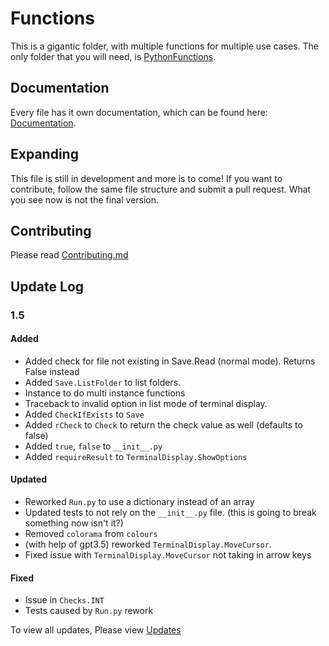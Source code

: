 # Functions

This is a gigantic folder, with multiple functions for multiple use cases. The only folder that you will need, is [PythonFunctions](./src/PythonFunctions/).

## Documentation

Every file has it own documentation, which can be found here: [Documentation](https://python-functions.readthedocs.io/en/latest/).

## Expanding

This file is still in development and more is to come! If you want to contribute, follow the same file structure and submit a pull request.
What you see now is not the final version.

## Contributing

Please read [Contributing.md](Contribution.md)

## Update Log

### 1.5

#### Added

- Added check for file not existing in Save.Read (normal mode). Returns False instead
- Added `Save.ListFolder` to list folders.
- Instance to do multi instance functions
- Traceback to invalid option in list mode of terminal display.
- Added `CheckIfExists` to `Save`
- Added `rCheck` to `Check` to return the check value as well (defaults to false)
- Added `true`, `false` to `__init__.py` 
- Added `requireResult` to `TerminalDisplay.ShowOptions`

#### Updated

- Reworked `Run.py` to use a dictionary instead of an array
- Updated tests to not rely on the `__init__.py` file. (this is going to break something now isn't it?)
- Removed `colorama` from `colours`
- (with help of gpt3.5) reworked `TerminalDisplay.MoveCursor`.
- Fixed issue with `TerminalDisplay.MoveCursor` not taking in arrow keys

#### Fixed

- Issue in `Checks.INT`
- Tests caused by `Run.py` rework

To view all updates, Please view [Updates](Updates/ReadMe.md)
